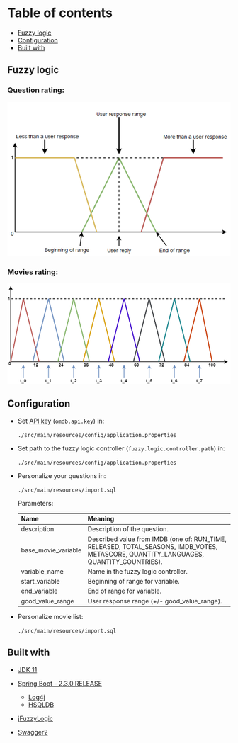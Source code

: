 

# Table of contents
* [Fuzzy logic](#fuzzy-logic)
* [Configuration](#configuration)
* [Built with](#built-with)

## Fuzzy logic

### Question rating:
![ex1](img/Movie-2-0.png)

### Movies rating:
![ex1](img/Score-2-0.png)

## Configuration
* Set [API key](http://www.omdbapi.com/apikey.aspx) (```omdb.api.key```) in:
    
    ```./src/main/resources/config/application.properties```
    
* Set path to the fuzzy logic controller (```fuzzy.logic.controller.path```) in:
    
    ```./src/main/resources/config/application.properties```
    
* Personalize your questions in:
    
    ```./src/main/resources/import.sql```
    
    Parameters:
    
    | Name | Meaning |
    | --- | --- |
    | description | Description of the question. |
    | base_movie_variable | Described value from IMDB (one of: RUN_TIME, RELEASED, TOTAL_SEASONS, IMDB_VOTES, METASCORE, QUANTITY_LANGUAGES, QUANTITY_COUNTRIES). |
    | variable_name | Name in the fuzzy logic controller. |
    | start_variable | Beginning of range for variable. |
    | end_variable | End of range for variable. |
    | good_value_range | User response range (+/- good_value_range). |


* Personalize movie list:
    
    ```./src/main/resources/import.sql```
    
    
## Built with

* [JDK 11](https://www.oracle.com/technetwork/java/index.html)

* [Spring Boot - 2.3.0.RELEASE](https://spring.io/projects/spring-boot) 
    * [Log4j](https://logging.apache.org/log4j/2.x/)
    * [HSQLDB](http://hsqldb.org/)

* [jFuzzyLogic](http://jfuzzylogic.sourceforge.net/html/index.html) 

* [Swagger2](https://swagger.io/)